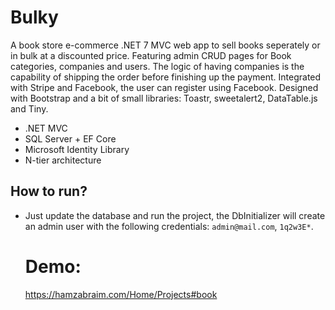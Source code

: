 # Bulky
A book store e-commerce .NET 7 MVC web app to sell books seperately or in bulk at a discounted price. 
Featuring admin CRUD pages for Book categories, companies and users. The logic of having companies is the capability 
of shipping the order before finishing up the payment. Integrated with Stripe and Facebook, the user can register using Facebook. 
Designed with Bootstrap and a bit of small libraries: Toastr, sweetalert2, DataTable.js and Tiny.

- .NET MVC
- SQL Server + EF Core
- Microsoft Identity Library
- N-tier architecture

## How to run?

- Just update the database and run the project, the DbInitializer will create an admin user with the following credentials:
  `admin@mail.com`, `1q2w3E*`.

  # Demo:
  https://hamzabraim.com/Home/Projects#book
